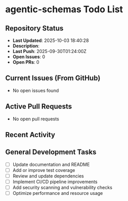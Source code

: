 ﻿# agentic-schemas Todo List

## Repository Status
- **Last Updated**: 2025-10-03 18:40:28
- **Description**: 
- **Last Push**: 2025-09-30T01:24:00Z
- **Open Issues**: 0
- **Open PRs**: 0

## Current Issues (From GitHub)
- No open issues found
## Active Pull Requests
- No open pull requests
## Recent Activity
## General Development Tasks
- [ ] Update documentation and README
- [ ] Add or improve test coverage
- [ ] Review and update dependencies
- [ ] Implement CI/CD pipeline improvements
- [ ] Add security scanning and vulnerability checks
- [ ] Optimize performance and resource usage
